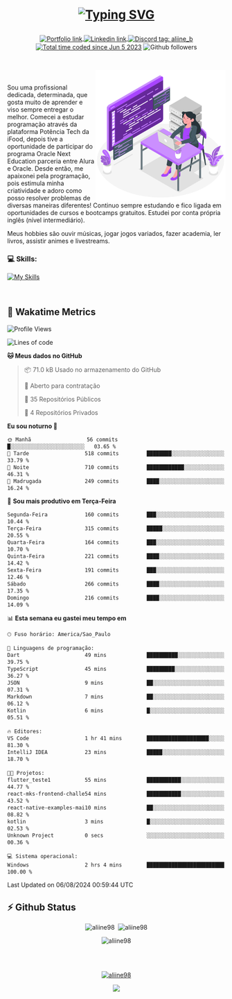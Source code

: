 # <p align = "center"><a href="https://git.io/typing-svg"><img src="https://readme-typing-svg.demolab.com?font=Space+Mono&size=28&pause=1000&duration=4000&color=8E58F7&vCenter=true&width=500&lines=%E2%9C%A8+Ol%C3%A1%2C+sou+Aline+Bevilacqua;%E2%9C%A8+Desenvolvedora+Web!" alt="Typing SVG" /></a></p>

<p align = "center">
    <a href="https://aliine98.github.io" target="_blank">
        <img alt="Portfolio link" align="center" src = "https://img.shields.io/badge/portfolio-8A2BE2?style=for-the-badge">
    </a>
    <a href="https://www.linkedin.com/in/aline-bevilacqua/" target="_blank">
        <img alt="Linkedin link" align="center" src = "https://img.shields.io/badge/LinkedIn-0077B5?style=for-the-badge&logo=linkedin&logoColor=white">
    </a>
    <a href="https://discord.com/" target="_blank">
        <img alt="Discord tag: aliine_b" align="center" src="https://img.shields.io/badge/-aliine__b-5865f2?style=flat-square&logo=Discord&logoColor=FFF" height="28">
    </a>
    <a href="https://wakatime.com/@aliine"><img src="https://wakatime.com/badge/user/d705bdc6-1244-4026-9380-8de8c1599f8d.svg?style=for-the-badge" alt="Total time coded since Jun 5 2023" align="center"/></a>
    <img alt="Github followers" align="center" src="https://img.shields.io/github/followers/Aliine98?style=for-the-badge&color=bf0f47&logo=github&logoColor=white">
</p><br>

<a href="https://storyset.com/"><img src="./assets/coding-amico.svg" width="300" align="right"></a>

<div align="left">
<br>

Sou uma profissional dedicada, determinada, que gosta muito de aprender e viso sempre entregar o melhor. Comecei a estudar programação através da plataforma Potência Tech da iFood, depois tive a oportunidade de participar do programa Oracle Next Education parceria entre Alura e Oracle. Desde então, me apaixonei pela programação, pois estimula minha criatividade e adoro como posso resolver problemas de diversas maneiras diferentes! Continuo sempre estudando e fico ligada em oportunidades de cursos e bootcamps gratuitos.
Estudei por conta própria inglês (nível intermediário).

Meus hobbies são ouvir músicas, jogar jogos variados, fazer academia, ler livros, assistir animes e livestreams.

### 💻 Skills:
[![My Skills](https://skillicons.dev/icons?i=html,css,js,bootstrap,tailwind,ts,mysql,angular,next,nuxt,express,mongo,java)](https://skillicons.dev)
</div>
<br>

## 🚀 Wakatime Metrics

<!--START_SECTION:waka-->
![Profile Views](http://img.shields.io/badge/Visualizac%C3%B5es%20do%20perfil-1-blue)

![Lines of code](https://img.shields.io/badge/Desde%20o%20Hello%20World%20eu%20escrevi-326.5%20thousand%20linhas%20de%20c%C3%B3digo-blue)

**🐱 Meus dados no GitHub** 

> 📦 71.0 kB Usado no armazenamento do GitHub 
 > 
> 💼 Aberto para contratação
 > 
> 📜 35 Repositórios Públicos 
 > 
> 🔑 4 Repositórios Privados 
 > 
**Eu sou noturno 🦉** 

```text
🌞 Manhã                  56 commits          █░░░░░░░░░░░░░░░░░░░░░░░░   03.65 % 
🌆 Tarde                  518 commits         ████████░░░░░░░░░░░░░░░░░   33.79 % 
🌃 Noite                  710 commits         ████████████░░░░░░░░░░░░░   46.31 % 
🌙 Madrugada              249 commits         ████░░░░░░░░░░░░░░░░░░░░░   16.24 % 
```
📅 **Sou mais produtivo em Terça-Feira** 

```text
Segunda-Feira            160 commits         ███░░░░░░░░░░░░░░░░░░░░░░   10.44 % 
Terça-Feira              315 commits         █████░░░░░░░░░░░░░░░░░░░░   20.55 % 
Quarta-Feira             164 commits         ███░░░░░░░░░░░░░░░░░░░░░░   10.70 % 
Quinta-Feira             221 commits         ████░░░░░░░░░░░░░░░░░░░░░   14.42 % 
Sexta-Feira              191 commits         ███░░░░░░░░░░░░░░░░░░░░░░   12.46 % 
Sábado                   266 commits         ████░░░░░░░░░░░░░░░░░░░░░   17.35 % 
Domingo                  216 commits         ████░░░░░░░░░░░░░░░░░░░░░   14.09 % 
```


📊 **Esta semana eu gastei meu tempo em** 

```text
🕑︎ Fuso horário: America/Sao_Paulo

💬 Linguagens de programação: 
Dart                     49 mins             ██████████░░░░░░░░░░░░░░░   39.75 % 
TypeScript               45 mins             █████████░░░░░░░░░░░░░░░░   36.27 % 
JSON                     9 mins              ██░░░░░░░░░░░░░░░░░░░░░░░   07.31 % 
Markdown                 7 mins              ██░░░░░░░░░░░░░░░░░░░░░░░   06.12 % 
Kotlin                   6 mins              █░░░░░░░░░░░░░░░░░░░░░░░░   05.51 % 

🔥 Editores: 
VS Code                  1 hr 41 mins        ████████████████████░░░░░   81.30 % 
IntelliJ IDEA            23 mins             █████░░░░░░░░░░░░░░░░░░░░   18.70 % 

🐱‍💻 Projetos: 
flutter_teste1           55 mins             ███████████░░░░░░░░░░░░░░   44.77 % 
react-mks-frontend-challe54 mins             ███████████░░░░░░░░░░░░░░   43.52 % 
react-native-examples-mai10 mins             ██░░░░░░░░░░░░░░░░░░░░░░░   08.82 % 
kotlin                   3 mins              █░░░░░░░░░░░░░░░░░░░░░░░░   02.53 % 
Unknown Project          0 secs              ░░░░░░░░░░░░░░░░░░░░░░░░░   00.36 % 

💻 Sistema operacional: 
Windows                  2 hrs 4 mins        █████████████████████████   100.00 % 
```


 Last Updated on 06/08/2024 00:59:44 UTC
<!--END_SECTION:waka-->
 
## ⚡ Github Status

<p align="center"><img src="https://my-github-readme-stats-aliine98.vercel.app/api?username=aliine98&show_icons=true&locale=en&theme=radical" alt="aliine98" />&nbsp;&nbsp;<img src="https://my-github-readme-stats-aliine98.vercel.app/api/top-langs?username=aliine98&show_icons=true&locale=en&layout=compact&theme=radical&exclude_repo=my-github-readme-stats,my-github-readme-streak-stats,github-readme-streak-stats,ajax-com-js-puro" alt="aliine98" /></p>

<p align="center"><img src="https://streak-stats.demolab.com?user=aliine98&theme=radical" alt="aliine98" /></p>

<br><br>
<p align="center"> <a href="https://github.com/ryo-ma/github-profile-trophy" target="_blank"><img src="https://github-profile-trophy.vercel.app/?username=aliine98&theme=radical&column=4" alt="aliine98" /></a> </p>

<p align="center"><img src="https://media4.giphy.com/media/C1bBFL2dMQxA4/giphy.gif?cid=ecf05e47z7xqxd7gboyuplq95r7v869x9bi8msk1upllpme2&ep=v1_gifs_search&rid=giphy.gif&ct=g" width="700"></p>
